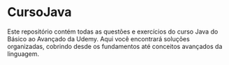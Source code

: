 # CursoJava
Este repositório contém todas as questões e exercícios do curso Java do Básico ao Avançado da Udemy. Aqui você encontrará soluções organizadas, cobrindo desde os fundamentos até conceitos avançados da linguagem.

